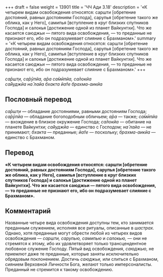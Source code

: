 +++
draft = false
weight = 13901
title = 'ЧЧ Ади 3.18'
description = '«К четырем видам освобождения относятся: саршти [обретение достояний, равных достояниям Господа], сарупья [обретение такого же облика, как у Него], самипья [вступление в круг близких спутников Господа] и салокья [достижение одной из планет Вайкунтхи]. Что же касается саюджьи — пятого вида освобождения, — то преданные не признают его, ибо он подразумевает слияние с Брахманом».'
summary = '«К четырем видам освобождения относятся: саршти [обретение достояний, равных достояниям Господа], сарупья [обретение такого же облика, как у Него], самипья [вступление в круг близких спутников Господа] и салокья [достижение одной из планет Вайкунтхи]. Что же касается саюджьи — пятого вида освобождения, — то преданные не признают его, ибо он подразумевает слияние с Брахманом».'
+++

_са̄ршт̣и, са̄рӯпйа, а̄ра са̄мӣпйа, са̄локйа  
са̄йуджйа на̄ лайа бхакта йа̄те брахма-аикйа_

## Пословный перевод

_са̄ршт̣и_ — обладание достояниями, равными достояниям Господа; _са̄рӯпйа_ — обладание богоподобным обличьем; _а̄ра_ — также; _са̄мӣпйа_ — вхождение в близкое окружение Господа; _са̄локйа_ — обитание на планете Вайкунтхи; _са̄йуджйа_ — единство с Господом; _на̄_ _лайа_ — не принимают; _бхакта_ — преданные; _йа̄те_ — поскольку; _брахма_\-_аикйа_ — единство с Брахманом.

## Перевод

**«К четырем видам освобождения относятся: саршти \[обретение достояний, равных достояниям Господа\], сарупья \[обретение такого же облика, как у Него\], самипья \[вступление в круг близких спутников Господа\] и салокья \[достижение одной из планет Вайкунтхи\]. Что же касается саюджьи — пятого вида освобождения, — то преданные не признают его, ибо он подразумевает слияние с Брахманом».**

## Комментарий

Названные четыре вида освобождения доступны тем, кто занимается преданным служением, исполняя все ритуалы, описанные в _шастрах._ Однако, хотя преданные могут обрести любой из четырех видов освобождения — _саршти, сарупью, самипью_ и _салокью,_ — они не стремятся к этому, ибо их удовлетворяет только трансцендентное любовное служение Господу. Пятый вид освобождения, _саюджью,_ не приемлют даже те преданные, которые заняты исключительно обрядовым поклонением. Достичь _саюджьи,_ или слиться с Брахманом, сиянием Верховной Личности Бога, желают только имперсоналисты. Преданный не стремится к такому освобождению.
